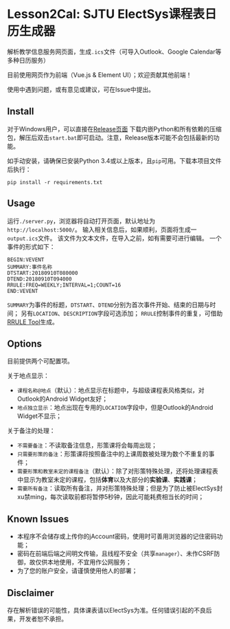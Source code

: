 # Lesson2Cal: SJTU ElectSys课程表日历生成器

解析教学信息服务网页面，生成`.ics`文件（可导入Outlook、Google Calendar等多种日历服务）

目前使用网页作为前端（Vue.js & Element UI）；欢迎贡献其他前端！

使用中遇到问题，或有意见或建议，可在Issue中提出。

## Install

对于Windows用户，可以直接在[Release页面](https://github.com/Tantalus13A98B5F/lesson2cal/releases)
下载内嵌Python和所有依赖的压缩包，解压后双击`start.bat`即可启动。注意，Release版本可能不会包括最新的功能。

如手动安装，请确保已安装Python 3.4或以上版本，且`pip`可用。下载本项目文件后执行：
```
pip install -r requirements.txt
```

## Usage

运行`./server.py`，浏览器将自动打开页面，默认地址为`http://localhost:5000/`。
输入相关信息后，如果顺利，页面将生成一`output.ics`文件。
该文件为文本文件，在导入之前，如有需要可进行编辑。
一个事件的形式如下：
```
BEGIN:VEVENT
SUMMARY:事件名称
DTSTART:20180910T080000
DTEND:20180910T094000
RRULE:FREQ=WEEKLY;INTERVAL=1;COUNT=16
END:VEVENT
```
`SUMMARY`为事件的标题，`DTSTART`、`DTEND`分别为首次事件开始、结束的日期与时间；
另有`LOCATION`、`DESCRIPTION`字段可选添加；
`RRULE`控制事件的重复，可借助[RRULE Tool](https://icalendar.org/rrule-tool.html)生成。

## Options

目前提供两个可配置项。

关于地点显示：
- `课程名称@地点`（默认）：地点显示在标题中，与超级课程表风格类似，对Outlook的Android Widget友好；
- `地点独立显示`：地点出现在专用的`LOCATION`字段中，但是Outlook的Android Widget不显示；

关于备注的处理：
- `不需要备注`：不读取备注信息，形策课将会每周出现；
- `只需要形策的备注`：形策课将按照备注中的上课周数被处理为数个不重复的事件；
- `需要形策和教室未定的课程备注`（默认）：除了对形策特殊处理，还将处理课程表中显示为教室未定的课程，包括**体育**以及大部分的**实验课**、**实践课**；
- `需要所有备注`：读取所有备注，并对形策特殊处理；但是为了防止被ElectSys封xu禁ming，每次读取前都将暂停5秒钟，因此可能耗费相当长的时间；

## Known Issues

- 本程序不会储存或上传你的jAccount密码，使用时可善用浏览器的记住密码功能；
- 密码在前端后端之间明文传输，且线程不安全（共享`manager`）、未作CSRF防御，故仅供本地使用，不宜用作公网服务；
- 为了您的账户安全，请谨慎使用他人的部署；

## Disclaimer

存在解析错误的可能性，具体课表请以ElectSys为准。任何错误引起的不良后果，开发者恕不承担。
